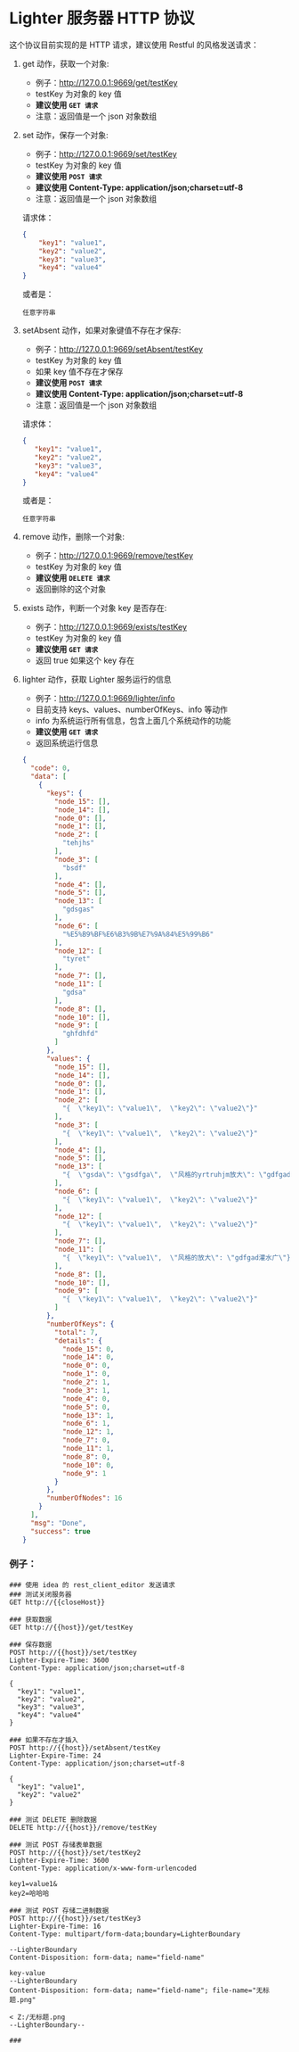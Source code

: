 # Lighter 服务器 HTTP 协议

这个协议目前实现的是 HTTP 请求，建议使用 Restful 的风格发送请求：
1. get 动作，获取一个对象:
    + 例子：http://127.0.0.1:9669/get/testKey
    + testKey 为对象的 key 值
    + **建议使用 `GET 请求`**
    + 注意：返回值是一个 json 对象数组
    
2. set 动作，保存一个对象:
    + 例子：http://127.0.0.1:9669/set/testKey
    + testKey 为对象的 key 值
    + **建议使用 `POST 请求`**
    + **建议使用 Content-Type: application/json;charset=utf-8**
    + 注意：返回值是一个 json 对象数组
    
    请求体：
    ```json
    {
        "key1": "value1",
        "key2": "value2",
        "key3": "value3",
        "key4": "value4"
    }
    ```
    或者是：
    ```text
    任意字符串
    ```

3. setAbsent 动作，如果对象键值不存在才保存:
    + 例子：http://127.0.0.1:9669/setAbsent/testKey
    + testKey 为对象的 key 值
    + 如果 key 值不存在才保存
    + **建议使用 `POST 请求`**
    + **建议使用 Content-Type: application/json;charset=utf-8**
    + 注意：返回值是一个 json 对象数组
        
    请求体：
    ```json
    {
       "key1": "value1",
       "key2": "value2",
       "key3": "value3",
       "key4": "value4"
    }
    ```
    或者是：
    ```text
    任意字符串
    ```
    
4. remove 动作，删除一个对象:
    + 例子：http://127.0.0.1:9669/remove/testKey
    + testKey 为对象的 key 值
    + **建议使用 `DELETE 请求`**
    + 返回删除的这个对象
    
5. exists 动作，判断一个对象 key 是否存在:
    + 例子：http://127.0.0.1:9669/exists/testKey
    + testKey 为对象的 key 值
    + **建议使用 `GET 请求`**
    + 返回 true 如果这个 key 存在
    
6. lighter 动作，获取 Lighter 服务运行的信息
    + 例子：http://127.0.0.1:9669/lighter/info
    + 目前支持 keys、values、numberOfKeys、info 等动作
    + info 为系统运行所有信息，包含上面几个系统动作的功能
    + **建议使用 `GET 请求`**
    + 返回系统运行信息
    ```json
    {
      "code": 0,
      "data": [
        {
          "keys": {
            "node_15": [],
            "node_14": [],
            "node_0": [],
            "node_1": [],
            "node_2": [
              "tehjhs"
            ],
            "node_3": [
              "bsdf"
            ],
            "node_4": [],
            "node_5": [],
            "node_13": [
              "gdsgas"
            ],
            "node_6": [
              "%E5%B9%BF%E6%B3%9B%E7%9A%84%E5%99%B6"
            ],
            "node_12": [
              "tyret"
            ],
            "node_7": [],
            "node_11": [
              "gdsa"
            ],
            "node_8": [],
            "node_10": [],
            "node_9": [
              "ghfdhfd"
            ]
          },
          "values": {
            "node_15": [],
            "node_14": [],
            "node_0": [],
            "node_1": [],
            "node_2": [
              "{  \"key1\": \"value1\",  \"key2\": \"value2\"}"
            ],
            "node_3": [
              "{  \"key1\": \"value1\",  \"key2\": \"value2\"}"
            ],
            "node_4": [],
            "node_5": [],
            "node_13": [
              "{  \"gsda\": \"gsdfga\",  \"风格的yrtruhjm放大\": \"gdfgad灌水广\"}"
            ],
            "node_6": [
              "{  \"key1\": \"value1\",  \"key2\": \"value2\"}"
            ],
            "node_12": [
              "{  \"key1\": \"value1\",  \"key2\": \"value2\"}"
            ],
            "node_7": [],
            "node_11": [
              "{  \"key1\": \"value1\",  \"风格的放大\": \"gdfgad灌水广\"}"
            ],
            "node_8": [],
            "node_10": [],
            "node_9": [
              "{  \"key1\": \"value1\",  \"key2\": \"value2\"}"
            ]
          },
          "numberOfKeys": {
            "total": 7,
            "details": {
              "node_15": 0,
              "node_14": 0,
              "node_0": 0,
              "node_1": 0,
              "node_2": 1,
              "node_3": 1,
              "node_4": 0,
              "node_5": 0,
              "node_13": 1,
              "node_6": 1,
              "node_12": 1,
              "node_7": 0,
              "node_11": 1,
              "node_8": 0,
              "node_10": 0,
              "node_9": 1
            }
          },
          "numberOfNodes": 16
        }
      ],
      "msg": "Done",
      "success": true
    }
    ```


### 例子：
```http request
### 使用 idea 的 rest_client_editor 发送请求
### 测试关闭服务器
GET http://{{closeHost}}

### 获取数据
GET http://{{host}}/get/testKey

### 保存数据
POST http://{{host}}/set/testKey
Lighter-Expire-Time: 3600
Content-Type: application/json;charset=utf-8

{
  "key1": "value1",
  "key2": "value2",
  "key3": "value3",
  "key4": "value4"
}

### 如果不存在才插入
POST http://{{host}}/setAbsent/testKey
Lighter-Expire-Time: 24
Content-Type: application/json;charset=utf-8

{
  "key1": "value1",
  "key2": "value2"
}

### 测试 DELETE 删除数据
DELETE http://{{host}}/remove/testKey

### 测试 POST 存储表单数据
POST http://{{host}}/set/testKey2
Lighter-Expire-Time: 3600
Content-Type: application/x-www-form-urlencoded

key1=value1&
key2=哈哈哈

### 测试 POST 存储二进制数据
POST http://{{host}}/set/testKey3
Lighter-Expire-Time: 16
Content-Type: multipart/form-data;boundary=LighterBoundary

--LighterBoundary
Content-Disposition: form-data; name="field-name"

key-value
--LighterBoundary
Content-Disposition: form-data; name="field-name"; file-name="无标题.png"

< Z:/无标题.png
--LighterBoundary--

###
```
    